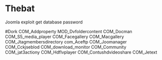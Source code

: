 # Thebat

Joomla exploit get database password

#Dork
COM_Addproperty
MOD_Dvfoldercontent
COM_Docman
COM_S5_media_player
COM_Facegallery
COM_Macgallery
COM_Jtagmembersdirectory
com_Aceftp
COM_Joomanager
COM_Cckjseblod
COM_download_monitor
COM_Community
COM_jat3actiony
COM_Hdflvplayer
COM_Contushdvideoshare
COM_Jetext

